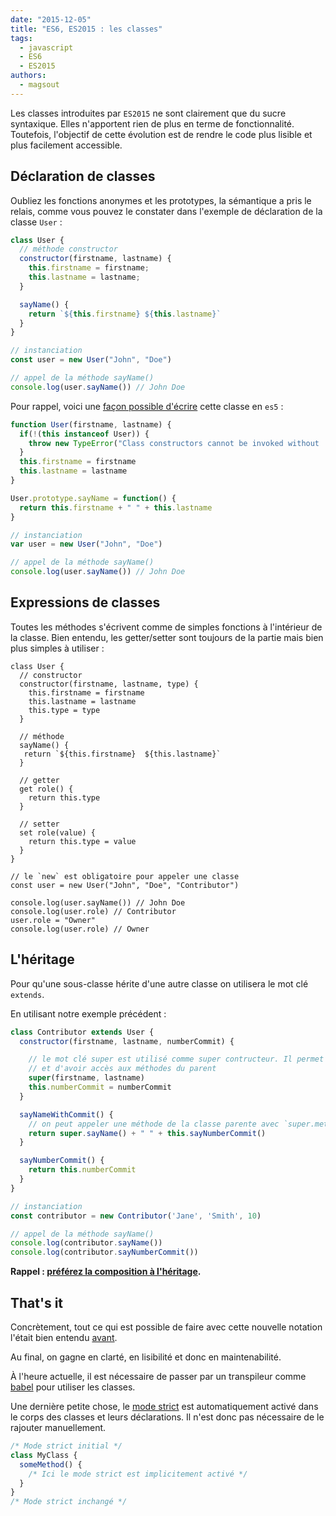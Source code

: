 ```yaml
---
date: "2015-12-05"
title: "ES6, ES2015 : les classes"
tags:
  - javascript
  - ES6
  - ES2015
authors:
  - magsout
---
```


Les classes introduites par `ES2015` ne sont clairement que du sucre syntaxique.
Elles n'apportent rien de plus en terme de fonctionnalité. Toutefois, l'objectif
de cette évolution est de rendre le code plus lisible et plus facilement
accessible.

## Déclaration de classes

Oubliez les fonctions anonymes et les prototypes, la sémantique a pris le
relais, comme vous pouvez le constater dans l'exemple de déclaration de la
classe `User` :

```js
class User {
  // méthode constructor
  constructor(firstname, lastname) {
    this.firstname = firstname;
    this.lastname = lastname;
  }

  sayName() {
    return `${this.firstname} ${this.lastname}`
  }
}

// instanciation
const user = new User("John", "Doe")

// appel de la méthode sayName()
console.log(user.sayName()) // John Doe
```

Pour rappel, voici une [façon possible
d'écrire](https://gist.github.com/magsout/a876b2fa8240a987e523) cette classe en
`es5` :

```js
function User(firstname, lastname) {
  if(!(this instanceof User)) {
    throw new TypeError("Class constructors cannot be invoked without 'new'")
  }
  this.firstname = firstname
  this.lastname = lastname
}

User.prototype.sayName = function() {
  return this.firstname + " " + this.lastname
}

// instanciation
var user = new User("John", "Doe")

// appel de la méthode sayName()
console.log(user.sayName()) // John Doe
```

## Expressions de classes

Toutes les méthodes s'écrivent comme de simples fonctions à l'intérieur de la
classe. Bien entendu, les getter/setter sont toujours de la partie mais bien
plus simples à utiliser :

```JS
class User {
  // constructor
  constructor(firstname, lastname, type) {
    this.firstname = firstname
    this.lastname = lastname
    this.type = type
  }

  // méthode
  sayName() {
   return `${this.firstname}  ${this.lastname}`
  }

  // getter
  get role() {
    return this.type
  }

  // setter
  set role(value) {
    return this.type = value
  }
}

// le `new` est obligatoire pour appeler une classe
const user = new User("John", "Doe", "Contributor")

console.log(user.sayName()) // John Doe
console.log(user.role) // Contributor
user.role = "Owner"
console.log(user.role) // Owner
```

## L'héritage

Pour qu'une sous-classe hérite d'une autre classe on utilisera le mot
clé `extends`.

En utilisant notre exemple précédent :

```js
class Contributor extends User {
  constructor(firstname, lastname, numberCommit) {

    // le mot clé super est utilisé comme super contructeur. Il permet d'appeler
    // et d'avoir accès aux méthodes du parent
    super(firstname, lastname)
    this.numberCommit = numberCommit
  }

  sayNameWithCommit() {
    // on peut appeler une méthode de la classe parente avec `super.method`
    return super.sayName() + " " + this.sayNumberCommit()
  }

  sayNumberCommit() {
    return this.numberCommit
  }
}

// instanciation
const contributor = new Contributor('Jane', 'Smith', 10)

// appel de la méthode sayName()
console.log(contributor.sayName())
console.log(contributor.sayNumberCommit())

```

**Rappel : [préférez la composition à l'héritage](https://www.youtube.com/watch?v=wfMtDGfHWpA).**

## That's it

Concrètement, tout ce qui est possible de faire avec cette nouvelle notation
l'était bien entendu
[avant](https://gist.github.com/bloodyowl/7edc9c973d2236ed17e1).

Au final, on gagne en clarté, en lisibilité et donc en maintenabilité.

À l'heure actuelle, il est nécessaire de passer par un transpileur comme
[babel](https://babeljs.io/) pour utiliser les classes.

Une dernière petite chose, le 
[mode strict](https://developer.mozilla.org/fr/docs/Web/JavaScript/Reference/Strict_mode) 
est automatiquement activé dans le corps des classes et leurs déclarations.
Il n'est donc pas nécessaire de le rajouter manuellement.

```js
/* Mode strict initial */
class MyClass {
  someMethod() {
    /* Ici le mode strict est implicitement activé */
  }
}
/* Mode strict inchangé */
```
